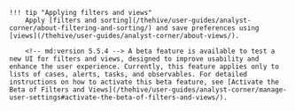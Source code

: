     !!! tip "Applying filters and views"
        Apply [filters and sorting](/thehive/user-guides/analyst-corner/about-filtering-and-sorting/) and save preferences using [views](/thehive/user-guides/analyst-corner/about-views/).

        <!-- md:version 5.5.4 --> A beta feature is available to test a new UI for filters and views, designed to improve usability and enhance the user experience. Currently, this feature applies only to lists of cases, alerts, tasks, and observables. For detailed instructions on how to activate this beta feature, see [Activate the Beta of Filters and Views](/thehive/user-guides/analyst-corner/manage-user-settings#activate-the-beta-of-filters-and-views/).